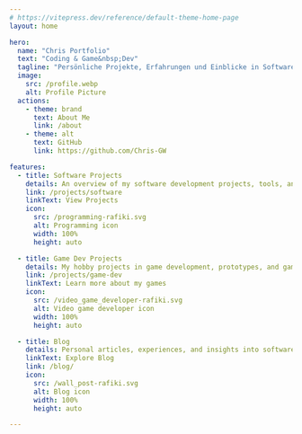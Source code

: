 ```yaml
---
# https://vitepress.dev/reference/default-theme-home-page
layout: home

hero:
  name: "Chris Portfolio"
  text: "Coding & Game&nbsp;Dev"
  tagline: "Persönliche Projekte, Erfahrungen und Einblicke in Softwareentwicklung & Game Development"
  image:
    src: /profile.webp
    alt: Profile Picture
  actions:
    - theme: brand
      text: About Me
      link: /about
    - theme: alt
      text: GitHub
      link: https://github.com/Chris-GW

features:
  - title: Software Projects
    details: An overview of my software development projects, tools, and applications.
    link: /projects/software
    linkText: View Projects
    icon: 
      src: /programming-rafiki.svg
      alt: Programming icon
      width: 100%
      height: auto

  - title: Game Dev Projects
    details: My hobby projects in game development, prototypes, and game jam entries.
    link: /projects/game-dev
    linkText: Learn more about my games
    icon:
      src: /video_game_developer-rafiki.svg
      alt: Video game developer icon
      width: 100%
      height: auto

  - title: Blog
    details: Personal articles, experiences, and insights into software and game development.
    linkText: Explore Blog
    link: /blog/
    icon:
      src: /wall_post-rafiki.svg
      alt: Blog icon
      width: 100%
      height: auto

---
```

